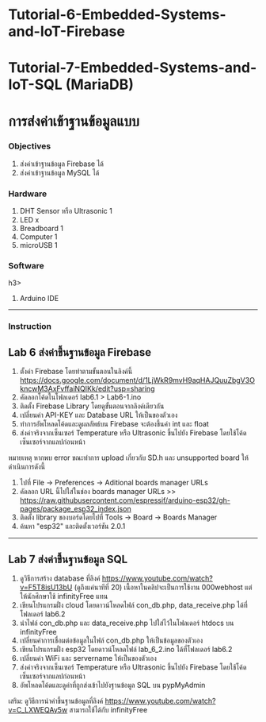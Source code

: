 # Tutorial-6-Embedded-Systems-and-IoT-Firebase
# Tutorial-7-Embedded-Systems-and-IoT-SQL (MariaDB)

<h1>การส่งค่าเข้าฐานข้อมูลแบบ</h1>

<h3>Objectives</h3>

1. ส่งค่าเข้าฐานข้อมูล Firebase ได้
2. ส่งค่าเข้าฐานข้อมูล MySQL ได้



<h3>Hardware</h3>

1.	DHT Sensor หรือ Ultrasonic         1	        
2.	LED		                          x
4.	Breadboard                        1
5.	Computer	                      1
6.	microUSB	                      1 

<h3>Software</h3>h3>

1. Arduino IDE
--------------------
<h3>Instruction</h3>

<h2>Lab 6 ส่งค่าขึ้นฐานข้อมูล Firebase</h2>

1. ตั้งค่า Firebase โดยทำตามขั้นตอนในลิงค์นี้ https://docs.google.com/document/d/1LjWkR9mvH9aqHAJQuuZbgV3OkncwM3AxFvffaiNQIKk/edit?usp=sharing
2. คัดลอกโค้ดในโฟลเดอร์ lab6.1 > Lab6-1.ino
3. ติดตั้ง Firebase Library โดยดูขั้นตอนจากลิงค์เดียวกัน
4. เปลี่ยนค่า API-KEY และ Database URL ให้เป็นของตัวเอง
5. ทำการอัพโหลดโค้ดและดูผลลัพธ์บน Firebase จะต้องขึ้นค่า int และ float
6. ส่งค่าจริงจากเซ็นเซอร์ Temperature หรือ Ultrasonic ขึ้นไปยัง Firebase โดยใช้โค้ดเซ็นเซอร์จากแลปก่อนหน้า

หมายเหตุ
หากพบ error ขณะทำการ upload เกี่ยวกับ SD.h และ unsupported board ให้ดำเนินการดังนี้
1. ไปที่ File -> Preferences -> Aditional boards manager URLs
2. คัดลอก URL นี้ไปใส่ในช่อง boards manager URLs >> https://raw.githubusercontent.com/espressif/arduino-esp32/gh-pages/package_esp32_index.json
3. ติดตั้ง library ของบอร์ดโดยไปที่ Tools -> Board -> Boards Manager
4. ค้นหา "esp32" และติดตั้งเวอร์ชัน 2.0.1


--------------------

<h2>Lab 7 ส่งค่าขึ้นฐานข้อมูล SQL</h2>

1. ดูวิธีการสร้าง database ที่ลิงค์ https://www.youtube.com/watch?v=F5T8isU13bU (ดูถึงแค่นาทีที่ 20) เนื้อหาในคลิปจะเป็นการใช้งาน 000webhost แต่ให้นักศึกษาใช้ infinityFree แทน
2. เขียนโปรแกรมฝั่ง cloud โดยดาวน์โหลดไฟล์ con_db.php, data_receive.php ได้ที่โฟลเดอร์ lab6.2
3. นำไฟล์ con_db.php และ data_receive.php ไปใส่ไว้ในโฟลเดอร์ htdocs บน infinityFree
4. เปลี่ยนค่าการเชื่อมต่อข้อมูลในไฟล์ con_db.php ให้เป็นข้อมูลของตัวเอง
5. เขียนโปรแกรมฝั่ง esp32 โดยดาวน์โหลดไฟล์ lab_6_2.ino ได้ที่โฟลเดอร์ lab6.2
6. เปลี่ยนค่า WiFi และ servername ให้เป็นของตัวเอง
6. ส่งค่าจริงจากเซ็นเซอร์ Temperature หรือ Ultrasonic ขึ้นไปยัง Firebase โดยใช้โค้ดเซ็นเซอร์จากแลปก่อนหน้า
7. อัพโหลดโค้ดและดูค่าที่ถูกส่งเข้าไปยังฐานข้อมูล SQL บน pypMyAdmin

เสริม: ดูวิธีการนำค่าขึ้นฐานข้อมูลที่ลิงค์ https://www.youtube.com/watch?v=C_LXWEQAy5w สามารถใช้ได้กับ infinityFree



